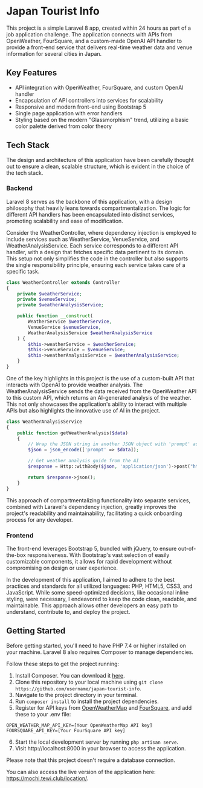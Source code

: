 # Japan Tourist Info

This project is a simple Laravel 8 app, created within 24 hours as part of a job application challenge. The application connects with APIs from OpenWeather, FourSquare, and a custom-made OpenAI API handler to provide a front-end service that delivers real-time weather data and venue information for several cities in Japan.

## Key Features

- API integration with OpenWeather, FourSquare, and custom OpenAI handler
- Encapsulation of API controllers into services for scalability
- Responsive and modern front-end using Bootstrap 5
- Single page application with error handlers
- Styling based on the modern "Glassmorphism" trend, utilizing a basic color palette derived from color theory

## Tech Stack
The design and architecture of this application have been carefully thought out to ensure a clean, scalable structure, which is evident in the choice of the tech stack.

### Backend
Laravel 8 serves as the backbone of this application, with a design philosophy that heavily leans towards compartmentalization. The logic for different API handlers has been encapsulated into distinct services, promoting scalability and ease of modification.

Consider the WeatherController, where dependency injection is employed to include services such as WeatherService, VenueService, and WeatherAnalysisService. Each service corresponds to a different API handler, with a design that fetches specific data pertinent to its domain. This setup not only simplifies the code in the controller but also supports the single responsibility principle, ensuring each service takes care of a specific task.

```php
class WeatherController extends Controller
{
    private $weatherService;
    private $venueService;
    private $weatherAnalysisService;

    public function __construct(
        WeatherService $weatherService,
        VenueService $venueService,
        WeatherAnalysisService $weatherAnalysisService
    ) {
        $this->weatherService = $weatherService;
        $this->venueService = $venueService;
        $this->weatherAnalysisService = $weatherAnalysisService;
    }
}
```

One of the key highlights in this project is the use of a custom-built API that interacts with OpenAI to provide weather analysis. The WeatherAnalysisService sends the data received from the OpenWeather API to this custom API, which returns an AI-generated analysis of the weather. This not only showcases the application's ability to interact with multiple APIs but also highlights the innovative use of AI in the project.

```php
class WeatherAnalysisService
{
    public function getWeatherAnalysis($data)
    {
        // Wrap the JSON string in another JSON object with 'prompt' as the key
        $json = json_encode(['prompt' => $data]);

        // Get weather analysis guide from the AI
        $response = Http::withBody($json, 'application/json')->post("http://labs.tewi.club/api/v1/weather");

        return $response->json();
    }
}
```

This approach of compartmentalizing functionality into separate services, combined with Laravel's dependency injection, greatly improves the project's readability and maintainability, facilitating a quick onboarding process for any developer.

### Frontend
The front-end leverages Bootstrap 5, bundled with jQuery, to ensure out-of-the-box responsiveness. With Bootstrap's vast selection of easily customizable components, it allows for rapid development without compromising on design or user experience.

In the development of this application, I aimed to adhere to the best practices and standards for all utilized languages: PHP, HTML5, CSS3, and JavaScript. While some speed-optimized decisions, like occasional inline styling, were necessary, I endeavored to keep the code clean, readable, and maintainable. This approach allows other developers an easy path to understand, contribute to, and deploy the project.

## Getting Started

Before getting started, you'll need to have PHP 7.4 or higher installed on your machine. Laravel 8 also requires Composer to manage dependencies.

Follow these steps to get the project running:

1. Install Composer. You can download it [here](https://getcomposer.org/download/).
2. Clone this repository to your local machine using `git clone https://github.com/username/japan-tourist-info`.
3. Navigate to the project directory in your terminal.
4. Run `composer install` to install the project dependencies.
5. Register for API keys from [OpenWeatherMap](https://home.openweathermap.org/users/sign_up) and [FourSquare](https://developer.foursquare.com/docs/places-api/getting-started/), and add these to your .env file:
```
OPEN_WEATHER_MAP_API_KEY=[Your OpenWeatherMap API key]
FOURSQUARE_API_KEY=[Your FourSquare API key]
```
6. Start the local development server by running `php artisan serve`.
7. Visit http://localhost:8000 in your browser to access the application.

Please note that this project doesn't require a database connection.

You can also access the live version of the application here: https://mochi.tewi.club/location/.
